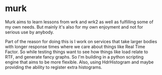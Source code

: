 # murk

Murk aims to learn lessons from wrk and wrk2 as well as fulfilling some of my
own needs. But mainly it's also for my own enjoyment and not for serious use
by anybody.

Part of the reason for doing this is I work on services that take larger bodies
with longer response times where we care about things like Real Time Factor. So
while testing things want to see how things like load relate to RTF, and
generate fancy graphs. So I'm building in a python scripting engine that aims
to be more flexible. Also, using HdrHistogram and maybe providing the ability to
register extra histograms.
